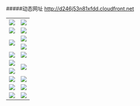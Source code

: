 #####动态网址 http://d246j53n81xfdd.cloudfront.net
<table>
  <tr height="1"></tr>
  <tr>
    <td><a href="https://d1edyzn5utrkbr.cloudfront.net" target="_blank"><img src="https://d1edyzn5utrkbr.cloudfront.net/Up/0WMDT0.jpg" /></a></td>
    <td><a href="https://d1edyzn5utrkbr.cloudfront.net/oNote.aspx" target="_blank"><img src="https://d1edyzn5utrkbr.cloudfront.net/Up/0WZTT0.jpg" /></a></td>
  </tr>
  <tr>
    <td><a href="http://x3t.muna.org/99" target="_blank"><img src="https://d1edyzn5utrkbr.cloudfront.net/Up/0DTW.jpg"/></a></td>
    <td><a href="https://d1edyzn5utrkbr.cloudfront.net/ogST.aspx" target="_blank"><img src="https://d1edyzn5utrkbr.cloudfront.net/Up/ST.jpg"/></a></td>
  </tr>
  <tr>
    <td rowspan=2><a href="https://d1edyzn5utrkbr.cloudfront.net/ogUP.aspx?name=WJ.mp4" target="_blank"><img src="https://d1edyzn5utrkbr.cloudfront.net/Up/WJ.jpg" /></a></td>
    <td><a href="https://d1edyzn5utrkbr.cloudfront.net/ogUP.aspx?name=DKC.mp4&count=13" target="_blank"><img src="https://d1edyzn5utrkbr.cloudfront.net/Up/DKC.jpg" /></a></td> 
  </tr>
  <tr>
    <td><a href="https://d1edyzn5utrkbr.cloudfront.net/ogUP.aspx?name=LRWS.mp4&count=6B:12,5A:10,5B:35,4A:14,4B:19,3A:10,3B:26,2A:16,2B:21,1A:23,1B:29" target="_blank"><img src="https://d1edyzn5utrkbr.cloudfront.net/Up/LRWS.jpg" /></a></td>
  </tr>
  <tr>
    <td><a href="https://d1edyzn5utrkbr.cloudfront.net/ogUP.aspx?name=WJZM.mp4&count=8" target="_blank"><img src="https://d1edyzn5utrkbr.cloudfront.net/Up/WJZM.jpg" /></a></td>
    <td><a href="https://d1edyzn5utrkbr.cloudfront.net/ogUP.aspx?name=XTFY.mp4&count=8" target="_blank"><img src="https://d1edyzn5utrkbr.cloudfront.net/Up/XTFY.jpg" /></a></td>
  </tr>
  <tr>
    <td><a href="https://d1edyzn5utrkbr.cloudfront.net/ogUP.aspx?name=JQR.mp4&count=2" target="_blank"><img src="https://d1edyzn5utrkbr.cloudfront.net/Up/JQR.jpg" /></a></td>   
    <td rowspan=2><a href="https://d1edyzn5utrkbr.cloudfront.net/ogUP.aspx?name=JP.mp4&count=9" target="_blank"><img src="https://d1edyzn5utrkbr.cloudfront.net/Up/JP.jpg" /></td>
  </tr>
  <tr>
    <td><a href="https://d1edyzn5utrkbr.cloudfront.net/ogUP.aspx?name=MTDWH.mp4&count=28" target="_blank"><img src="https://d1edyzn5utrkbr.cloudfront.net/Up/MTDWH.jpg" /></a></td>
  </tr>
  <tr>
    <td><a href="https://d1edyzn5utrkbr.cloudfront.net/ogUP.aspx?name=4SZG.mp4&count=05:6,04:20&current=05:6" target="_blank"><img src="https://d1edyzn5utrkbr.cloudfront.net/Up/4SZG0.jpg" /></a></td>
    <td><a href="https://d1edyzn5utrkbr.cloudfront.net/ogUP.aspx?name=4SDJ.mp4&count=05:16,04:52&current=05:16" target="_blank"><img src="https://d1edyzn5utrkbr.cloudfront.net/Up/4SDJ0.jpg" /></a></td>
  </tr>
  <tr>
    <td><a href="https://d1edyzn5utrkbr.cloudfront.net/ogUP.aspx?name=FG.zip" target="_blank"><img src="https://d1edyzn5utrkbr.cloudfront.net/Up/FG.jpg" /></a></td>
    <td><a href="https://d1edyzn5utrkbr.cloudfront.net/ogUP.aspx?name=FGA.apk" target="_blank"><img src="https://d1edyzn5utrkbr.cloudfront.net/Up/FGA.jpg" /></a></td>
  </tr>
  <tr>
    <td><a href="https://d1edyzn5utrkbr.cloudfront.net/ogUP.aspx?name=U.zip" target="_blank"><img src="https://d1edyzn5utrkbr.cloudfront.net/Up/U.jpg" /></a></td>
    <td><a href="https://d1edyzn5utrkbr.cloudfront.net/ogUP.aspx?name=UA.apk" target="_blank"><img src="https://d1edyzn5utrkbr.cloudfront.net/Up/UA.jpg" /></a></td>
  </tr>
</table>
